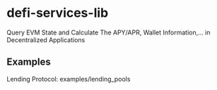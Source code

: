 # defi-services-lib
Query EVM State and Calculate The APY/APR, Wallet Information,... in Decentralized Applications
## Examples
Lending Protocol: examples/lending_pools
